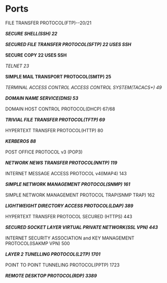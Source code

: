 # Ports

FILE TRANSFER PROTOCOL(FTP)--20/21<br>**************<br>
SECURE SHELL(SSH) 22<br>*****<br>
SECURED FILE TRANSFER PROTOCOL(SFTP) 22 USES SSH<br>*****<br>
SECURE COPY 22 USES SSH<br>*****<br>
TELNET 23<br>*****<br>
SIMPLE MAIL TRANSPORT PROTOCOL(SMTP) 25<br>*****<br>
TERMINAL ACCESS CONTROL ACCESS CONTROL SYSTEM(TACACS+) 49<br>******<br>
DOMAIN NAME SERVICE(DNS) 53<br>*****<br>
DOMAIN HOST CONTROL PROTOCOL(DHCP) 67/68<br>*****<br>
TRIVIAL FILE TRANSFER PROTOCOL(TFTP) 69<br>*****<br>
HYPERTEXT TRANSFER PROTOCOL(HTTP) 80<br>*****<br>
KERBEROS 88<br>*****<br>
POST OFFICE PROTOCOL v3 (POP3)<br>*****<br>
NETWORK NEWS TRANSFER PROTOCOL(NNTP) 119<br>*****<br>
INTERNET MESSAGE ACCESS PROTOCOL v4(IMAP4) 143<br>*****<br>
SIMPLE NETWORK MANAGEMENT PROTOCOL(SNMP) 161<br>*****<br>
SIMPLE NETWORK MANAGEMENT PROTOCOL TRAP(SNMP TRAP) 162<br>*****<br>
LIGHTWEIGHT DIRECTORY ACCESS PROTOCOL(LDAP) 389<br>*****<br>
HYPERTEXT TRANSFER PROTOCOL SECURED (HTTPS) 443<br>*****<br>
SECURED SOCKET LAYER VIRTUAL PRIVATE NETWORK(SSL VPN) 443<br>*****<br>
INTERNET SECURITY ASSOCIATION and KEY MANAGEMENT PROTOCOL(ISAKMP VPN) 500<br>*****<br>
LAYER 2 TUNELLING PROTOCOL(L2TP) 1701<br>*****<br>
POINT TO POINT TUNNELING PROTOCOL(PPTP) 1723<br>*****<br>
REMOTE DESKTOP PROTOCOL(RDP) 3389<br>*****<br>

